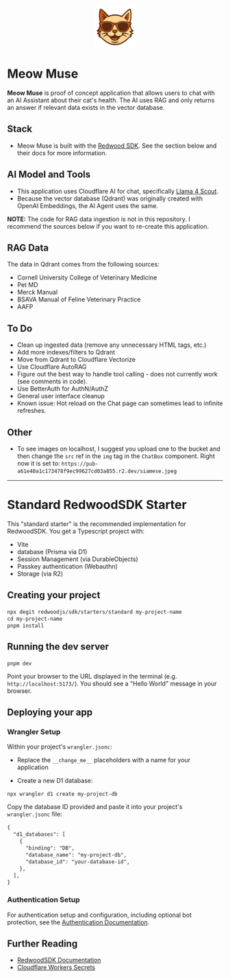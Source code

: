 <p align="center">
  <img src="public/images/image.png" alt="Centered Image" width="100"/>
</p>

# Meow Muse

**Meow Muse** is proof of concept application that allows users to chat with an AI Assistant about their cat's health. The AI uses RAG and only returns an answer if relevant data exists in the vector database.

## Stack
- Meow Muse is built with the [Redwood SDK](https://rwsdk.com/). See the section below and their docs for more information.

## AI Model and Tools

- This application uses Cloudflare AI for chat, specifically [Llama 4 Scout](https://developers.cloudflare.com/workers-ai/models/llama-4-scout-17b-16e-instruct/).
- Because the vector database (Qdrant) was originally created with OpenAI Embeddings, the AI Agent
uses the same.

**NOTE:** The code for RAG data ingestion is not in this repository. I recommend the sources below if you want to re-create this application.

## RAG Data

The data in Qdrant comes from the following sources:

- Cornell University College of Veterinary Medicine
- Pet MD
- Merck Manual
- BSAVA Manual of Feline Veterinary Practice
- AAFP

## To Do

- Clean up ingested data (remove any unnecessary HTML tags, etc.)
- Add more indexes/filters to Qdrant
- Move from Qdrant to Cloudflare Vectorize
- Use Cloudflare AutoRAG
- Figure out the best way to handle tool calling - does not currently work (see comments in code).
- Use BetterAuth for AuthN/AuthZ
- General user interface cleanup
- Known issue: Hot reload on the Chat page can sometimes lead to infinite refreshes.

## Other

- To see images on localhost, I suggest you upload one to the bucket and then change the `src` ref in the `img` tag in the `ChatBox` component. Right now it is set to: `https://pub-a61e40a1c173478f9ec99627cd03a855.r2.dev/siamese.jpeg`

---

# Standard RedwoodSDK Starter

This "standard starter" is the recommended implementation for RedwoodSDK. You get a Typescript project with:

- Vite
- database (Prisma via D1)
- Session Management (via DurableObjects)
- Passkey authentication (Webauthn)
- Storage (via R2)

## Creating your project

```shell
npx degit redwoodjs/sdk/starters/standard my-project-name
cd my-project-name
pnpm install
```

## Running the dev server

```shell
pnpm dev
```

Point your browser to the URL displayed in the terminal (e.g. `http://localhost:5173/`). You should see a "Hello World" message in your browser.

## Deploying your app

### Wrangler Setup

Within your project's `wrangler.jsonc`:

- Replace the `__change_me__` placeholders with a name for your application

- Create a new D1 database:

```shell
npx wrangler d1 create my-project-db
```

Copy the database ID provided and paste it into your project's `wrangler.jsonc` file:

```jsonc
{
  "d1_databases": [
    {
      "binding": "DB",
      "database_name": "my-project-db",
      "database_id": "your-database-id",
    },
  ],
}
```

### Authentication Setup

For authentication setup and configuration, including optional bot protection, see the [Authentication Documentation](https://docs.rwsdk.com/core/authentication).

## Further Reading

- [RedwoodSDK Documentation](https://docs.rwsdk.com/)
- [Cloudflare Workers Secrets](https://developers.cloudflare.com/workers/runtime-apis/secrets/)

